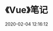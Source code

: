 ---
pageComponent: 
  name: Catalogue
  data: 
    key: GIT手册
    imgUrl: https://cdn.jsdelivr.net/gh/xugaoyi/image_store/blog/20200204143633.png
    description: 本章内容是博主的Vue学习笔记，以官方文档为准。
title: 《Vue》笔记
date: 2020-02-04 12:16:12
permalink: /note/git
article: false
comment: false
editLink: false

---